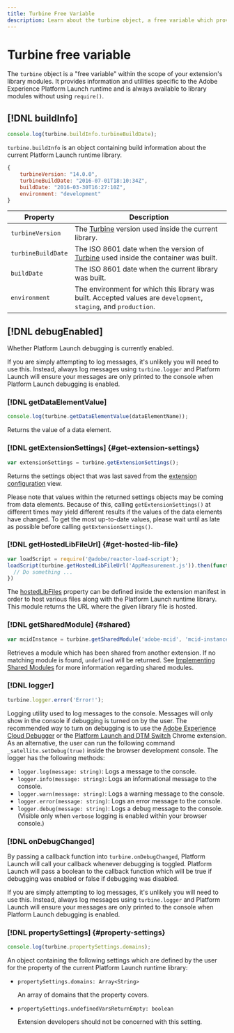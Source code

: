 ```yaml
---
title: Turbine Free Variable
description: Learn about the turbine object, a free variable which provides information and utilities specific to the Adobe Experience Platform Launch runtime.
---
```


# Turbine free variable

The `turbine` object is a "free variable" within the scope of your extension's library modules. It provides information and utilities specific to the Adobe Experience Platform Launch runtime and is always available to library modules without using `require()`.

## [!DNL buildInfo]

```js
console.log(turbine.buildInfo.turbineBuildDate);
```

`turbine.buildInfo` is an object containing build information about the current Platform Launch runtime library.

```js
{
    turbineVersion: "14.0.0",
    turbineBuildDate: "2016-07-01T18:10:34Z",
    buildDate: "2016-03-30T16:27:10Z",
    environment: "development"
}
```

| Property | Description |
| --- | --- |
| `turbineVersion` | The [Turbine](https://www.npmjs.com/package/@adobe/reactor-turbine) version used inside the current library. |
|`turbineBuildDate` | The ISO 8601 date when the version of [Turbine](https://www.npmjs.com/package/@adobe/reactor-turbine) used inside the container was built. |
|`buildDate` | The ISO 8601 date when the current library was built. |
|`environment` | The environment for which this library was built. Accepted values are `development`, `staging`, and `production`. |


## [!DNL debugEnabled]

Whether Platform Launch debugging is currently enabled.

If you are simply attempting to log messages, it's unlikely you will need to use this. Instead, always log messages using `turbine.logger` and Platform Launch will ensure your messages are only printed to the console when Platform Launch debugging is enabled.

### [!DNL getDataElementValue]

```js
console.log(turbine.getDataElementValue(dataElementName));
```

Returns the value of a data element.

### [!DNL getExtensionSettings] {#get-extension-settings}

```js
var extensionSettings = turbine.getExtensionSettings();
```

Returns the settings object that was last saved from the [extension configuration](./configuration.md) view.

Please note that values within the returned settings objects may be coming from data elements. Because of this, calling `getExtensionSettings()` at different times may yield different results if the values of the data elements have changed. To get the most up-to-date values, please wait until as late as possible before calling `getExtensionSettings()`.

### [!DNL getHostedLibFileUrl] {#get-hosted-lib-file}

```js
var loadScript = require('@adobe/reactor-load-script');
loadScript(turbine.getHostedLibFileUrl('AppMeasurement.js')).then(function() {
  // Do something ...
})
```

The [hostedLibFiles](./manifest.md) property can be defined inside the extension manifest in order to host various files along with the Platform Launch runtime library. This module returns the URL where the given library file is hosted.

### [!DNL getSharedModule] {#shared}

```js
var mcidInstance = turbine.getSharedModule('adobe-mcid', 'mcid-instance');
```

Retrieves a module which has been shared from another extension. If no matching module is found, `undefined` will be returned. See [Implementing Shared Modules](./modules/web/shared.md) for more information regarding shared modules.

### [!DNL logger]

```js
turbine.logger.error('Error!');
```

Logging utility used to log messages to the console. Messages will only show in the console if debugging is turned on by the user. The recommended way to turn on debugging is to use the [Adobe Experience Cloud Debugger](https://chrome.google.com/webstore/detail/adobe-experience-cloud-de/ocdmogmohccmeicdhlhhgepeaijenapj?src=propaganda) or the [Platform Launch and DTM Switch](https://chrome.google.com/webstore/detail/adobe-dtm-switch/nlgdemkdapolikbjimjajpmonpbpmipk) Chrome extension. As an alternative, the user can run the following command `_satellite.setDebug(true)` inside the browser development console. The logger has the following methods:

* `logger.log(message: string)`: Logs a message to the console.
* `logger.info(message: string)`: Logs an informational message to the console.
* `logger.warn(message: string)`: Logs a warning message to the console.
* `logger.error(message: string)`: Logs an error message to the console.
* `logger.debug(message: string)`: Logs a debug message to the console. (Visible only when `verbose` logging is enabled within your browser console.)

### [!DNL onDebugChanged]

By passing a callback function into `turbine.onDebugChanged`, Platform Launch will call your callback whenever debugging is toggled. Platform Launch will pass a boolean to the callback function which will be true if debugging was enabled or false if debugging was disabled.

If you are simply attempting to log messages, it's unlikely you will need to use this. Instead, always log messages using `turbine.logger` and Platform Launch will ensure your messages are only printed to the console when Platform Launch debugging is enabled. 

### [!DNL propertySettings] {#property-settings}

```js
console.log(turbine.propertySettings.domains);
```

An object containing the following settings which are defined by the user for the property of the current Platform Launch runtime library:

* `propertySettings.domains: Array<String>`

  An array of domains that the property covers.

* `propertySettings.undefinedVarsReturnEmpty: boolean`

  Extension developers should not be concerned with this setting.
